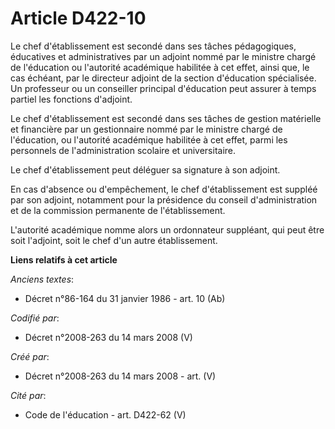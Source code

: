 # Article D422-10

Le chef d'établissement est secondé dans ses tâches pédagogiques, éducatives et administratives par un adjoint nommé par le
ministre chargé de l'éducation ou l'autorité académique habilitée à cet effet, ainsi que, le cas échéant, par le directeur
adjoint de la section d'éducation spécialisée. Un professeur ou un conseiller principal d'éducation peut assurer à temps
partiel les fonctions d'adjoint.

Le chef d'établissement est secondé dans ses tâches de gestion matérielle et financière par un gestionnaire nommé par le
ministre chargé de l'éducation, ou l'autorité académique habilitée à cet effet, parmi les personnels de l'administration
scolaire et universitaire.

Le chef d'établissement peut déléguer sa signature à son adjoint.

En cas d'absence ou d'empêchement, le chef d'établissement est suppléé par son adjoint, notamment pour la présidence du
conseil d'administration et de la commission permanente de l'établissement.

L'autorité académique nomme alors un ordonnateur suppléant, qui peut être soit l'adjoint, soit le chef d'un autre
établissement.

**Liens relatifs à cet article**

_Anciens textes_:

  - Décret n°86-164 du 31 janvier 1986 - art. 10 (Ab)

_Codifié par_:

  - Décret n°2008-263 du 14 mars 2008 (V)

_Créé par_:

  - Décret n°2008-263 du 14 mars 2008 - art. (V)

_Cité par_:

  - Code de l'éducation - art. D422-62 (V)
